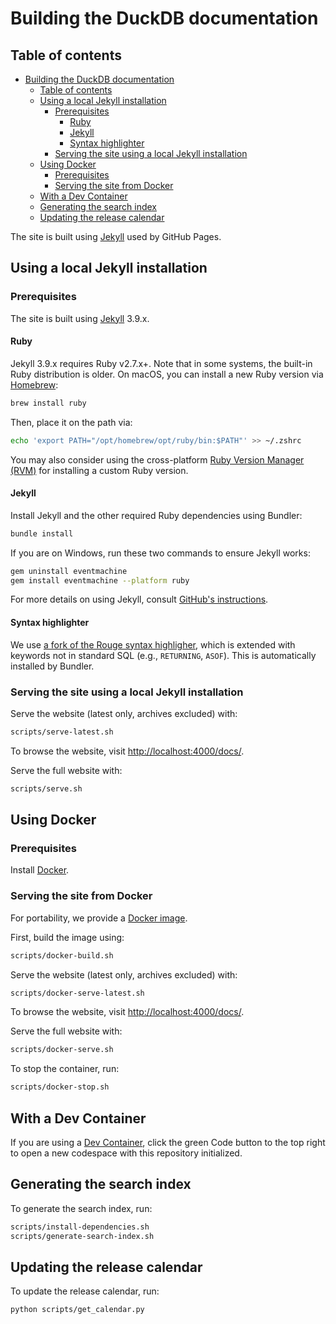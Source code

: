 # Building the DuckDB documentation

## Table of contents

- [Building the DuckDB documentation](#building-the-duckdb-documentation)
  - [Table of contents](#table-of-contents)
  - [Using a local Jekyll installation](#using-a-local-jekyll-installation)
    - [Prerequisites](#prerequisites)
      - [Ruby](#ruby)
      - [Jekyll](#jekyll)
      - [Syntax highlighter](#syntax-highlighter)
    - [Serving the site using a local Jekyll installation](#serving-the-site-using-a-local-jekyll-installation)
  - [Using Docker](#using-docker)
    - [Prerequisites](#prerequisites-1)
    - [Serving the site from Docker](#serving-the-site-from-docker)
  - [With a Dev Container](#with-a-dev-container)
  - [Generating the search index](#generating-the-search-index)
  - [Updating the release calendar](#updating-the-release-calendar)

The site is built using [Jekyll](https://jekyllrb.com/) used by GitHub Pages.

## Using a local Jekyll installation

### Prerequisites

The site is built using [Jekyll](https://jekyllrb.com/) 3.9.x.

#### Ruby

Jekyll 3.9.x requires Ruby v2.7.x+. Note that in some systems, the built-in Ruby distribution is older. On macOS, you can install a new Ruby version via [Homebrew](https://brew.sh/):

```bash
brew install ruby
```

Then, place it on the path via:

```bash
echo 'export PATH="/opt/homebrew/opt/ruby/bin:$PATH"' >> ~/.zshrc
```

You may also consider using the cross-platform [Ruby Version Manager (RVM)](https://rvm.io/) for installing a custom Ruby version.

#### Jekyll

Install Jekyll and the other required Ruby dependencies using Bundler:

```bash
bundle install
```

If you are on Windows, run these two commands to ensure Jekyll works:

```bash
gem uninstall eventmachine
gem install eventmachine --platform ruby
```

For more details on using Jekyll, consult [GitHub's instructions](https://docs.github.com/en/pages/setting-up-a-github-pages-site-with-jekyll/testing-your-github-pages-site-locally-with-jekyll).

#### Syntax highlighter

We use [a fork of the Rouge syntax highligher](https://github.com/duckdb/rouge/blob/duckdb/lib/rouge/lexers/sql.rb), which is extended with keywords not in standard SQL (e.g., `RETURNING`, `ASOF`). This is automatically installed by Bundler.

### Serving the site using a local Jekyll installation

Serve the website (latest only, archives excluded) with:

```bash
scripts/serve-latest.sh
```

To browse the website, visit <http://localhost:4000/docs/>.

Serve the full website with:

```sh
scripts/serve.sh
```

## Using Docker

### Prerequisites

Install [Docker](https://docs.docker.com/get-docker/).

### Serving the site from Docker

For portability, we provide a [Docker image](Dockerfile).

First, build the image using:

```sh
scripts/docker-build.sh
```

Serve the website (latest only, archives excluded) with:

```sh
scripts/docker-serve-latest.sh
```

To browse the website, visit <http://localhost:4000/docs/>.

Serve the full website with:

```sh
scripts/docker-serve.sh
```

To stop the container, run:

```sh
scripts/docker-stop.sh
```

## With a Dev Container

If you are using a [Dev Container](https://code.visualstudio.com/docs/devcontainers/containers), click the green Code button to the top right to open a new codespace with this repository initialized.

## Generating the search index

To generate the search index, run:

```bash
scripts/install-dependencies.sh
scripts/generate-search-index.sh
```

## Updating the release calendar

To update the release calendar, run:

```bash
python scripts/get_calendar.py
```
